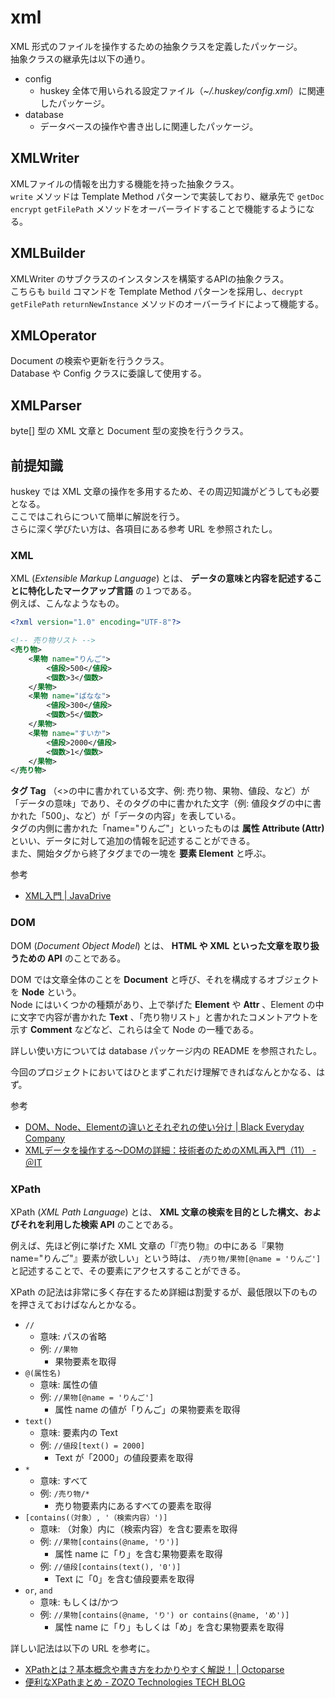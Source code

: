 # xml

XML 形式のファイルを操作するための抽象クラスを定義したパッケージ。  
抽象クラスの継承先は以下の通り。

- config
    - huskey 全体で用いられる設定ファイル（_~/.huskey/config.xml_）に関連したパッケージ。
- database
    - データベースの操作や書き出しに関連したパッケージ。

## XMLWriter

XMLファイルの情報を出力する機能を持った抽象クラス。  
`write` メソッドは Template Method パターンで実装しており、継承先で `getDoc` `encrypt` `getFilePath` メソッドをオーバーライドすることで機能するようになる。

## XMLBuilder

XMLWriter のサブクラスのインスタンスを構築するAPIの抽象クラス。  
こちらも `build` コマンドを Template Method パターンを採用し、`decrypt` `getFilePath` `returnNewInstance` メソッドのオーバーライドによって機能する。

## XMLOperator

Document の検索や更新を行うクラス。  
Database や Config クラスに委譲して使用する。

## XMLParser

byte[] 型の XML 文章と Document 型の変換を行うクラス。

## 前提知識

huskey では XML 文章の操作を多用するため、その周辺知識がどうしても必要となる。  
ここではこれらについて簡単に解説を行う。  
さらに深く学びたい方は、各項目にある参考 URL を参照されたし。

### XML

XML (_Extensible Markup Language_) とは、 **データの意味と内容を記述することに特化したマークアップ言語** の１つである。  
例えば、こんなようなもの。

```xml
<?xml version="1.0" encoding="UTF-8"?>

<!-- 売り物リスト -->
<売り物>
    <果物 name="りんご">
        <値段>500</値段>
        <個数>3</個数>
    </果物>
    <果物 name="ばなな">
        <値段>300</値段>
        <個数>5</個数>
    </果物>
    <果物 name="すいか">
        <値段>2000</値段>
        <個数>1</個数>
    </果物>
</売り物>
```

**タグ Tag** （\<>の中に書かれている文字、例: 売り物、果物、値段、など）が「データの意味」であり、そのタグの中に書かれた文字（例: 値段タグの中に書かれた「500」、など）が「データの内容」を表している。  
タグの内側に書かれた「name="りんご"」といったものは **属性 Attribute (Attr)** といい、データに対して追加の情報を記述することができる。  
また、開始タグから終了タグまでの一塊を **要素 Element** と呼ぶ。

参考

- [XML入門 | JavaDrive](https://www.javadrive.jp/xml/)

### DOM

DOM (_Document Object Model_) とは、 **HTML や XML といった文章を取り扱うための API** のことである。

DOM では文章全体のことを **Document** と呼び、それを構成するオブジェクトを **Node** という。  
Node にはいくつかの種類があり、上で挙げた **Element** や **Attr** 、Element の中に文字で内容が書かれた **Text** 、「売り物リスト」と書かれたコメントアウトを示す **Comment** などなど、これらは全て Node の一種である。

詳しい使い方については database パッケージ内の README を参照されたし。

今回のプロジェクトにおいてはひとまずこれだけ理解できればなんとかなる、はず。

参考

- [DOM、Node、Elementの違いとそれぞれの使い分け | Black Everyday Company](https://kuroeveryday.blogspot.com/2018/11/difference-between-dom-and-node-and-element.html)
- [XMLデータを操作する～DOMの詳細：技術者のためのXML再入門（11） - ＠IT](https://www.atmarkit.co.jp/ait/articles/0209/10/news002.html)

### XPath

XPath (_XML Path Language_) とは、 **XML 文章の検索を目的とした構文、およびそれを利用した検索 API** のことである。

例えば、先ほど例に挙げた XML 文章の「『売り物』の中にある『果物 name="りんご"』要素が欲しい」という時は、 `/売り物/果物[@name = 'りんご']` と記述することで、その要素にアクセスすることができる。

XPath の記法は非常に多く存在するため詳細は割愛するが、最低限以下のものを押さえておけばなんとかなる。

- `//`
    - 意味: パスの省略
    - 例: `//果物`
        - 果物要素を取得
- `@(属性名)`
    - 意味: 属性の値
    - 例: `//果物[@name = 'りんご']`
        - 属性 name の値が「りんご」の果物要素を取得
- `text()`
    - 意味: 要素内の Text
    - 例: `//値段[text() = 2000]`
        - Text が「2000」の値段要素を取得
- `*`
    - 意味: すべて
    - 例: `/売り物/*`
        - 売り物要素内にあるすべての要素を取得
- `[contains(（対象）, '（検索内容）')]`
    - 意味: （対象）内に（検索内容）を含む要素を取得
    - 例: `//果物[contains(@name, 'り')]`
        - 属性 name に「り」を含む果物要素を取得
    - 例: `//値段[contains(text(), '0')]`
        - Text に「0」を含む値段要素を取得
- `or`, `and`
    - 意味: もしくは/かつ
    - 例: `//果物[contains(@name, 'り') or contains(@name, 'め')]`
        - 属性 name に「り」もしくは「め」を含む果物要素を取得

詳しい記法は以下の URL を参考に。

- [XPathとは？基本概念や書き方をわかりやすく解説！ | Octoparse](https://www.octoparse.jp/blog/xpath-introduction/)
- [便利なXPathまとめ - ZOZO Technologies TECH BLOG](https://techblog.zozo.com/entry/xpath)
